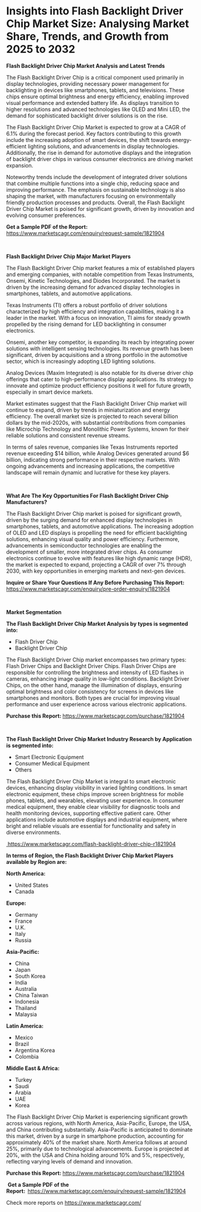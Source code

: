 <p><h1>Insights into Flash Backlight Driver Chip Market Size: Analysing Market Share, Trends, and Growth from 2025 to 2032</h1></p><p><strong>Flash Backlight Driver Chip Market Analysis and Latest Trends</strong></p>
<p><p>The Flash Backlight Driver Chip is a critical component used primarily in display technologies, providing necessary power management for backlighting in devices like smartphones, tablets, and televisions. These chips ensure optimal brightness and energy efficiency, enabling improved visual performance and extended battery life. As displays transition to higher resolutions and advanced technologies like OLED and Mini LED, the demand for sophisticated backlight driver solutions is on the rise.</p><p>The Flash Backlight Driver Chip Market is expected to grow at a CAGR of 6.1% during the forecast period. Key factors contributing to this growth include the increasing adoption of smart devices, the shift towards energy-efficient lighting solutions, and advancements in display technologies. Additionally, the rise in demand for automotive displays and the integration of backlight driver chips in various consumer electronics are driving market expansion. </p><p>Noteworthy trends include the development of integrated driver solutions that combine multiple functions into a single chip, reducing space and improving performance. The emphasis on sustainable technology is also shaping the market, with manufacturers focusing on environmentally friendly production processes and products. Overall, the Flash Backlight Driver Chip Market is poised for significant growth, driven by innovation and evolving consumer preferences.</p></p>
<p><strong>Get a Sample PDF of the Report:&nbsp;</strong> <a href="https://www.marketscagr.com/enquiry/request-sample/1821904?utm_campaign=2278&utm_medium=2&utm_source=Github&utm_content=ia&utm_term=13022025&utm_id=flash-backlight-driver-chip">https://www.marketscagr.com/enquiry/request-sample/1821904</a></p>
<p>&nbsp;</p>
<p><strong>Flash Backlight Driver Chip Major Market Players</strong></p>
<p><p>The Flash Backlight Driver Chip market features a mix of established players and emerging companies, with notable competition from Texas Instruments, Onsemi, Kinetic Technologies, and Diodes Incorporated. The market is driven by the increasing demand for advanced display technologies in smartphones, tablets, and automotive applications.</p><p>Texas Instruments (TI) offers a robust portfolio of driver solutions characterized by high efficiency and integration capabilities, making it a leader in the market. With a focus on innovation, TI aims for steady growth propelled by the rising demand for LED backlighting in consumer electronics.</p><p>Onsemi, another key competitor, is expanding its reach by integrating power solutions with intelligent sensing technologies. Its revenue growth has been significant, driven by acquisitions and a strong portfolio in the automotive sector, which is increasingly adopting LED lighting solutions.</p><p>Analog Devices (Maxim Integrated) is also notable for its diverse driver chip offerings that cater to high-performance display applications. Its strategy to innovate and optimize product efficiency positions it well for future growth, especially in smart device markets.</p><p>Market estimates suggest that the Flash Backlight Driver Chip market will continue to expand, driven by trends in miniaturization and energy efficiency. The overall market size is projected to reach several billion dollars by the mid-2020s, with substantial contributions from companies like Microchip Technology and Monolithic Power Systems, known for their reliable solutions and consistent revenue streams.</p><p>In terms of sales revenue, companies like Texas Instruments reported revenue exceeding $14 billion, while Analog Devices generated around $6 billion, indicating strong performance in their respective markets. With ongoing advancements and increasing applications, the competitive landscape will remain dynamic and lucrative for these key players.</p></p>
<p>&nbsp;</p>
<p><strong>What Are The Key Opportunities For Flash Backlight Driver Chip Manufacturers?</strong></p>
<p><p>The Flash Backlight Driver Chip market is poised for significant growth, driven by the surging demand for enhanced display technologies in smartphones, tablets, and automotive applications. The increasing adoption of OLED and LED displays is propelling the need for efficient backlighting solutions, enhancing visual quality and power efficiency. Furthermore, advancements in semiconductor technologies are enabling the development of smaller, more integrated driver chips. As consumer electronics continue to evolve with features like high dynamic range (HDR), the market is expected to expand, projecting a CAGR of over 7% through 2030, with key opportunities in emerging markets and next-gen devices.</p></p>
<p><strong>Inquire or Share Your Questions If Any Before Purchasing This Report:</strong> <a href="https://www.marketscagr.com/enquiry/pre-order-enquiry/1821904?utm_campaign=2278&utm_medium=2&utm_source=Github&utm_content=ia&utm_term=13022025&utm_id=flash-backlight-driver-chip">https://www.marketscagr.com/enquiry/pre-order-enquiry/1821904</a></p>
<p>&nbsp;</p>
<p><strong>Market Segmentation</strong></p>
<p><strong>The Flash Backlight Driver Chip Market Analysis by types is segmented into:</strong></p>
<p><ul><li>Flash Driver Chip</li><li>Backlight Driver Chip</li></ul></p>
<p><p>The Flash Backlight Driver Chip market encompasses two primary types: Flash Driver Chips and Backlight Driver Chips. Flash Driver Chips are responsible for controlling the brightness and intensity of LED flashes in cameras, enhancing image quality in low-light conditions. Backlight Driver Chips, on the other hand, manage the illumination of displays, ensuring optimal brightness and color consistency for screens in devices like smartphones and monitors. Both types are crucial for improving visual performance and user experience across various electronic applications.</p></p>
<p><strong>Purchase this Report:&nbsp;</strong><a href="https://www.marketscagr.com/purchase/1821904?utm_campaign=2278&utm_medium=2&utm_source=Github&utm_content=ia&utm_term=13022025&utm_id=flash-backlight-driver-chip">https://www.marketscagr.com/purchase/1821904</a></p>
<p>&nbsp;</p>
<p><strong>The Flash Backlight Driver Chip Market Industry Research by Application is segmented into:</strong></p>
<p><ul><li>Smart Electronic Equipment</li><li>Consumer Medical Equipment</li><li>Others</li></ul></p>
<p><p>The Flash Backlight Driver Chip Market is integral to smart electronic devices, enhancing display visibility in varied lighting conditions. In smart electronic equipment, these chips improve screen brightness for mobile phones, tablets, and wearables, elevating user experience. In consumer medical equipment, they enable clear visibility for diagnostic tools and health monitoring devices, supporting effective patient care. Other applications include automotive displays and industrial equipment, where bright and reliable visuals are essential for functionality and safety in diverse environments.</p></p>
<p><a href="https://www.marketscagr.com/flash-backlight-driver-chip-r1821904?utm_campaign=2278&utm_medium=2&utm_source=Github&utm_content=ia&utm_term=13022025&utm_id=flash-backlight-driver-chip">&nbsp;https://www.marketscagr.com/flash-backlight-driver-chip-r1821904</a></p>
<p><strong>In terms of Region, the Flash Backlight Driver Chip Market Players available by Region are:</strong></p>
<p>
    <p> <strong> North America: </strong>
        <ul>
            <li>United States</li>
            <li>Canada</li>
        </ul>
        </p> 
    <p> <strong> Europe: </strong>
        <ul>
            <li>Germany</li>
            <li>France</li>
            <li>U.K.</li>
            <li>Italy</li>
            <li>Russia</li>
        </ul>
        </p> 
    <p> <strong> Asia-Pacific: </strong>
        <ul>
            <li>China</li>
            <li>Japan</li>
            <li>South Korea</li>
            <li>India</li>
            <li>Australia</li>
            <li>China Taiwan</li>
            <li>Indonesia</li>
            <li>Thailand</li>
            <li>Malaysia</li>
        </ul>
        </p> 
    <p> <strong> Latin America: </strong>
        <ul>
            <li>Mexico</li>
            <li>Brazil</li>
            <li>Argentina Korea</li>
            <li>Colombia</li>
        </ul>
        </p> 
    <p> <strong> Middle East & Africa: </strong>
        <ul>
            <li>Turkey</li>
            <li>Saudi</li>
            <li>Arabia</li>
            <li>UAE</li>
            <li>Korea</li>
        </ul>
    </p>
    </p>
<p><p>The Flash Backlight Driver Chip Market is experiencing significant growth across various regions, with North America, Asia-Pacific, Europe, the USA, and China contributing substantially. Asia-Pacific is anticipated to dominate this market, driven by a surge in smartphone production, accounting for approximately 40% of the market share. North America follows at around 25%, primarily due to technological advancements. Europe is projected at 20%, with the USA and China holding around 10% and 5%, respectively, reflecting varying levels of demand and innovation.</p></p>
<p><strong>Purchase this Report: </strong><a href="https://www.marketscagr.com/purchase/1821904?utm_campaign=2278&utm_medium=2&utm_source=Github&utm_content=ia&utm_term=13022025&utm_id=flash-backlight-driver-chip">https://www.marketscagr.com/purchase/1821904</a></p>
<p>&nbsp;<strong>Get a Sample PDF of the Report:&nbsp;&nbsp;</strong><a href="https://www.marketscagr.com/enquiry/request-sample/1821904?utm_campaign=2278&utm_medium=2&utm_source=Github&utm_content=ia&utm_term=13022025&utm_id=flash-backlight-driver-chip">https://www.marketscagr.com/enquiry/request-sample/1821904</a></p>
<p><strong></strong></p>
<p>Check more reports on <a href="https://www.marketscagr.com/?utm_campaign=2278&utm_medium=2&utm_source=Github&utm_content=ia&utm_term=13022025&utm_id=flash-backlight-driver-chip">https://www.marketscagr.com/</a></p>
